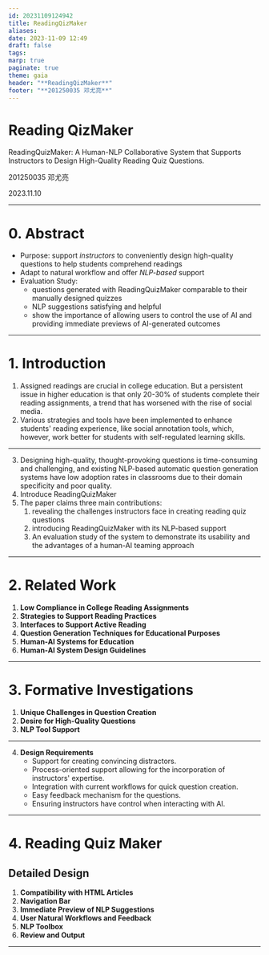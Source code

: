 ```yaml
---
id: 20231109124942
title: ReadingQizMaker
aliases: 
date: 2023-11-09 12:49
draft: false
tags: 
marp: true
paginate: true
theme: gaia
header: "**ReadingQizMaker**"
footer: "**201250035 邓尤亮**"
---
```


<!-- _class: invert -->

# Reading QizMaker

ReadingQuizMaker: A Human-NLP Collaborative System that Supports Instructors to Design High-Quality Reading Quiz Questions.

201250035 邓尤亮

2023.11.10

---
# 0. Abstract

- Purpose: support *instructors* to conveniently design high-quality questions to help students comprehend readings
- Adapt to natural workflow and offer *NLP-based* support
- Evaluation Study: 
	- questions generated with ReadingQuizMaker comparable to their manually designed quizzes
	- NLP suggestions satisfying and helpful
	- show the importance of allowing users to control the use of AI and providing immediate previews of AI-generated outcomes​

---

# 1. Introduction


<!-- 
指定阅读材料在大学教育中至关重要。服从性低的问题：高等教育中一个长期存在的问题是，只有 20-30% 的学生完成阅读作业，随着社交媒体的兴起，这一趋势变得更加恶化。 

支持学术阅读：已经实施了各种策略和工具来增强学生的阅读体验，例如社交注释工具，但对于具有自我调节学习技能的学生来说效果更好。
-->

1. Assigned readings are crucial in college education. But a persistent issue in higher education is that only 20-30% of students complete their reading assignments, a trend that has worsened with the rise of social media.
2. Various strategies and tools have been implemented to enhance students' reading experience, like social annotation tools, which, however, work better for students with self-regulated learning skills.

---

<!-- 
设计高质量、发人深省的问题既耗时又具有挑战性，而现有的基于 NLP 的自动问题生成系统由于其领域特殊性和质量较差，在课堂上的采用率较低。

揭示教师在创建阅读测验问题时面临的挑战，介绍 ReadingQuizMaker 及其基于 NLP 的支持，以及评估该系统以展示其可用性和人机协作方法的优势​​。
-->
3. Designing high-quality, thought-provoking questions is time-consuming and challenging, and existing NLP-based automatic question generation systems have low adoption rates in classrooms due to their domain specificity and poor quality.
4. Introduce ReadingQuizMaker
5. The paper claims three main contributions: 
	1. revealing the challenges instructors face in creating reading quiz questions
	2. introducing ReadingQuizMaker with its NLP-based support
	3. An evaluation study of the system to demonstrate its usability and the advantages of a human-AI teaming approach​

---

# 2. Related Work

<!--
1. **大学阅读作业中的低合规性**：该部分讨论了大学生在阅读作业中普遍合规性低的长期问题，只有 20-30%的本科生完成课堂阅读，导致学术表现不佳。导致这一问题的因素包括缺乏动力、低估阅读的重要性、阅读技能的缺陷以及时间限制。
    
2. **支持阅读实践的策略**：它检视了提高积极阅读的各种策略，如主动做笔记、协作阅读和使用社交注释工具（如Perusall）。然而，这些策略具有局限性，包括缺乏对内容理解的反馈以及依赖学生的自我调节学习技能。
    
3. **支持积极阅读的界面**：本小节突出了旨在模仿数字格式中的纸质阅读体验的研究，专注于导航和笔记记录，以增强科学论文阅读体验并帮助理解复杂符号和数学。
    
4. **教育目的的问题生成技术**：它回顾了在AI和教育交叉领域中开发问题创建技术的进展，从众包新问题到开发端到端的NLP模型。尽管现有技术在创建事实问题方面很擅长，但它们在生成高阶思维问题方面往往表现不佳，并且通常是领域特定的，导致问题质量低下。
    
5. **教育领域的人工智能系统**：讨论了在教育领域探索人工智能协作的情况，人类教师在其中领导，而AI支持整个过程。尽管在课堂教学中探索了各种人工智能协作方法，但在教学和教学设计阶段提供AI支持的有效性，例如准备材料和问题，仍然未受到充分探索。
    
6. **人工智能系统设计指南**：回顾了为设计人工智能系统以增强用户体验而提出的指南，强调了显示相关信息、支持高效系统调用和解除、以及便于更正的重要性。ReadingQuizMaker的设计符合这些指南，确保通过迭代测试和教育工作者的反馈，使人工智能交互直观且受欢迎。
    
该部分通过概述当前教育实践的问题以及人工智能系统改善教育内容创建质量和过程的潜力，为ReadingQuizMaker的引入做好了铺垫
-->

1. **Low Compliance in College Reading Assignments**
2. **Strategies to Support Reading Practices**
3. **Interfaces to Support Active Reading**
4. **Question Generation Techniques for Educational Purposes**
5. **Human-AI Systems for Education**
6. **Human-AI System Design Guidelines**

---

# 3. Formative Investigations

<!--

performed a formative study with 11 college instructors to understand their natural workfows of creating questions

论文的“形成性调查”部分包括以下结论：

1. **问题创建中的独特挑战**：大学教师在手工创建问题时面临独特的挑战，如耗时和难以创建有意义的干扰项和问题引导，这些干扰项和问题引导需要准确涵盖内容并激发思考。

2. **对高质量问题的渴望**：教师一致认为需要高质量的阅读问题，这些问题可以引导学生超越死记硬背，将知识整合起来并促进批判性思维。

3. **自然语言处理工具的支持**：教师对使用自然语言处理工具来协助问题创建过程持积极态度，但他们强调需要对这些工具进行控制，以确保结果的质量和相关性。

-->

1. **Unique Challenges in Question Creation**
2. **Desire for High-Quality Questions**
3. **NLP Tool Support**

---

<!--

4. **设计要求**：该研究确定了一个以用户为中心的系统以帮助教师的几个设计要求：
   - 支持创建具有说服力的干扰项。
   - 过程导向的支持，允许融入教师的专业知识。
   - 与当前工作流程集成，以快速创建问题。
   - 提供问题的简便反馈机制。
   - 确保教师在与人工智能互动时具有控制权。

这些结论反映了教师希望有一个支持他们工作流程、尊重他们专业知识的系统，并提供可控和透明的人工智能辅助，与人工智能与人类互动设计指南一致。

-->
4. **Design Requirements**
    - Support for creating convincing distractors.
    - Process-oriented support allowing for the incorporation of instructors' expertise.
    - Integration with current workflows for quick question creation.
    - Easy feedback mechanism for the questions.
    - Ensuring instructors have control when interacting with AI.


---

# 4. Reading Quiz Maker

## Detailed Design

<!--
ReadingQuizMaker 的详细设计包括以下功能和特性：

1. **与HTML文章兼容性**：ReadingQuizMaker旨在与HTML格式的文章兼容。这是因为大多数学术出版物和在线文档都以HTML格式提供，这种格式在系统内易于访问和操作。
2. **导航栏**：导航栏帮助用户快速了解阅读材料的内容覆盖范围。它将表格和图表突出显示为文本内的绿色块，块的大小与图表大小成比例。这个功能有助于用户更高效地导航阅读材料，确保他们在创建测验问题时覆盖了所有必要的内容。
3. **NLP建议的即时预览**：当用户选择要在问题中使用的文本时，ReadingQuizMaker会立即预览由人工智能生成的建议，如释义或摘要。这个过程导向的支持允许用户在不需要额外操作的情况下快速高效地利用NLP转换来提高问题质量。
4. **问题创作面板**：问题创作面板与用户自然的问题创建工作流程相符。它支持多选、多项回答和开放性问题类型。用户可以从Paper面板传输文本和图像，也可以自由添加内容，从而促进灵活的问题创建过程。
5. **用户自然工作流程和反馈**：该系统适应用户自然的工作流程，使他们能够为问题选项编写反馈。它还允许用户通过添加注释进行高级规划，从而更容易地从头到尾管理测验创建过程。
6. **内容覆盖和准确性**：ReadingQuizMaker有助于确保问题全面和准确地涵盖内容，这对于教育评估至关重要。用户可以根据阅读材料中的内容审查他们创建的问题，以确保没有遗漏重要信息。

ReadingQuizMaker的设计是根据形成性研究中确定的挑战和要求而制定的，旨在为教师提供一个高效和以用户为中心的工具，用于创建阅读测验问题
-->

1. **Compatibility with HTML Articles**
2. **Navigation Bar**
3. **Immediate Preview of NLP Suggestions**
4. **User Natural Workflows and Feedback**
5. **NLP Toolbox**
6. **Review and Output**

---

